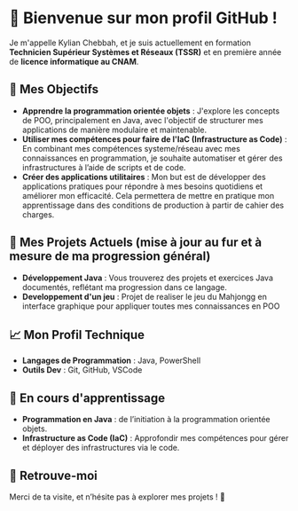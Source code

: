 # 👋 Bienvenue sur mon profil GitHub !

Je m'appelle Kylian Chebbah, et je suis actuellement en formation **Technicien Supérieur Systèmes et Réseaux (TSSR)** et en première année de **licence informatique au CNAM**. 

## 🎯 Mes Objectifs

- **Apprendre la programmation orientée objets** : J'explore les concepts de POO, principalement en Java, avec l'objectif de structurer mes applications de manière modulaire et maintenable.
- **Utiliser mes compétences pour faire de l'IaC (Infrastructure as Code)** : En combinant mes compétences systeme/réseau avec mes connaissances en programmation, je souhaite automatiser et gérer des infrastructures à l’aide de scripts et de code.
- **Créer des applications utilitaires** : Mon but est de développer des applications pratiques pour répondre à mes besoins quotidiens et améliorer mon efficacité. Cela permettera de mettre en pratique mon apprentissage dans des conditions de production à partir de cahier des charges.

## 📂 Mes Projets Actuels (mise à jour au fur et à mesure de ma progression général)

- **Développement Java** : Vous trouverez des projets et exercices Java documentés, reflétant ma progression dans ce langage.
- **Developpement d'un jeu** : Projet de realiser le jeu du Mahjongg en interface graphique pour appliquer toutes mes connaissances en POO

## 📈 Mon Profil Technique

- **Langages de Programmation** : Java, PowerShell 
- **Outils Dev** : Git, GitHub, VSCode

## 🌱 En cours d'apprentissage

- **Programmation en Java** : de l’initiation à la programmation orientée objets.
- **Infrastructure as Code (IaC)** : Approfondir mes compétences pour gérer et déployer des infrastructures via le code.

## 🔗 Retrouve-moi


Merci de ta visite, et n’hésite pas à explorer mes projets ! 🚀
